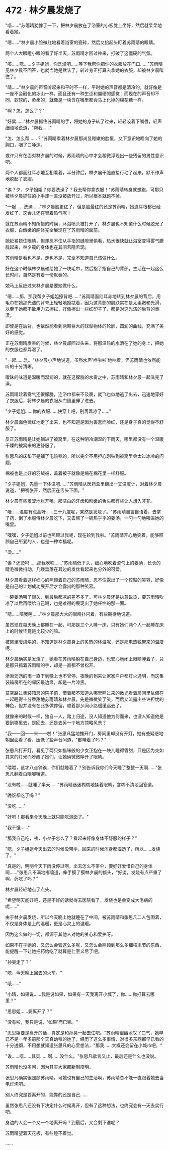 <link rel="stylesheet" href="../styles/text.css" />
<h1>472 · 林夕晨发烧了</h1>

"唔……"苏雨晴犹豫了一下，把林夕晨放在了浴室的小板凳上坐好，然后就呆呆地看着她。

"嗯……"林夕晨小脸微红地看着浴室的瓷砖，然后又抬起头盯着苏雨晴的眼睛。

两个人大眼瞪小眼的看了好半天，苏雨晴才回过神来，打破了这僵硬的气氛。

"咳……嗯……夕子姐姐，你洗澡吧……等下我帮你把你的衣服放在门口……"苏雨晴见林夕晨不回答，也就当她是默认了，转过身正打算去拿她的衣服，却被林夕晨叫住了。

"晴……"林夕晨的声音听起来和平时不一样，平时她的声音都是清冷的，就好像是一座不会融化的冰山一样，而且还有一种生涩和僵硬的感觉；而现在的声音却不同，软软的，柔柔的，就像是一块含在嘴里都会马上化掉的棉花糖一样。

"啊？怎，怎么了？"

"好累……"林夕晨抓住苏雨晴的手，将她的身子转了过来，轻轻咬着下嘴唇，轻声细语地说道，"帮我……"

"怎、怎么帮……？"苏雨晴看着林夕晨那尚显稚嫩的脸蛋，又下意识地瞄向了她的胸口，咽了口唾沫。

或许只有在面对林夕晨的时候，苏雨晴的心中才会稍微浮现出一些残留的男性意识吧。

两个人都面红耳赤地互相看着，半分钟后，林夕晨干脆直接行动了起来，默不作声地脱起了衣服。

"诶？夕、夕子姐姐？你要洗澡了？我去帮你拿衣服！"苏雨晴转身就想跑，可那只被林夕晨抓住的小手却一直没被放开过，所以根本就跑不掉。

"一起……洗澡……"林夕晨脸更红了，但是脸最红的还是苏雨晴，她连耳根都已经发红了，这会儿还在冒着热气呢！

就在苏雨晴不知所措的时候，沐浴喷头被打开了，林夕晨也不知道什么时候脱光了衣服，白嫩嫩的酮体完全展现在了苏雨晴的面前。

她赶紧捂住眼睛，但却忍不住从手指的缝隙里偷看，热水很快就让浴室变得雾气朦胧起来，林夕晨的身体也在其间若隐若现。

苏雨晴是看也不是，走也不是，完全不知道自己该做什么。

好在这个时候林夕晨递给她了一块毛巾，然后指了指自己的背部，生活在一起这么长时间，自然是有着一份默契的。

她马上反应过来林夕晨是要她做什么。

"嗯……那，那我帮夕子姐姐擦背吧……"苏雨晴面红耳赤地转到林夕晨的背后，用毛巾在她那光洁的背脊上轻轻地擦拭着，因为这背部的肌肤实在是太柔嫩和光滑，以至于她都不敢用力去擦拭，好像擦出一些红印子了，都是对这光洁的后背的亵渎。

即使是在后背，也依然能看到两颗巨大的球型物体的轮廓，圆润的曲线，充满了美好的感觉。

正在苏雨晴发呆的时候，林夕晨却回过头来，将那温热的水洒在了她的身上，把她的衣服也都弄湿了。

"一起……洗。"林夕晨小声地说道，虽然水声'哗啦啦'地响着，但苏雨晴也依然能听的十分清晰。

暧昧的味道是温暖而湿润的，就在这朦胧的水雾之中，苏雨晴和林夕晨一起洗完了澡。

苏雨晴趁着雾气还很朦胧，连浴巾都来不及裹，就飞也似地逃了出去，迅速地穿好了衣服后，将林夕晨的衣服从门缝里伸了进去。

"夕子姐姐……你的衣服……快穿上吧，别再着凉了……"

林夕晨面色微红地走了出来，也不知道是因为害羞而脸红，还是身子真的觉得不舒服了。

反正苏雨晴是让她躺进了被窝里，在这种阴冷潮湿的下雨天，哪里都没有一个温暖干燥的被窝来的更舒服了。

张思凡的床垫下是铺了电热毯的，所以完全不用担心刚钻到被窝里会太过冰冷的问题。

棉被也是上好的羽绒被，盖着被子就像是缩在棉花里一样舒服。

"夕子姐姐，先量一下体温吧……"苏雨晴从医药盒里翻出一支温度计，对着林夕晨说道，"把嘴张开，然后压在舌头下面。"

林夕晨有些羞涩地张开嘴，那洁白的牙齿和粉嫩的舌头都有些让人想入非非。

"唔……温度有点高呀……三十九度呢，果然是发烧了。"苏雨晴自言自语着，去拿了药，倒了水服侍林夕晨吃下，又去熬了一锅热乎乎的姜汤，一勺一勺地喂进她的嘴里。

"嘿嘿，夕子姐姐以前也照顾过我呢，现在轮到我啦。"苏雨晴开心地笑着，能够照顾自己所爱的人，也是一种幸福呢。

"烫……"

"诶？还烫吗……那我吹吹……"苏雨晴低下头，细心地吹着瓷勺上的姜汤，长长的睫毛微微抖动，几缕垂落在耳边的发丝看起来也分外的可爱。

林夕晨看着这样细心的照顾着自己的苏雨晴，忍不住露出了一个狡黠的笑容，好像是自己的计划成功展开后才会露出的那种笑容。

一碗姜汤喂了很久，到最后都凉的差不多了，可林夕晨还是执意说烫，要苏雨晴吹凉了以后再喂给自己喝，也是难得的展现出了她任性的那一面。

"嗯……陪我睡……"林夕晨那大大的眼睛扑闪着，有些期待地说道。

虽然现在每天晚上都睡在一起，可那是三个人睡一床，只有她们两个人一起睡在床上的时候毕竟是比较少的嘛。

被窝里暖烘烘的，不知道是林夕晨身上的炙热的体温呢，还是那电热毯带来的温度呢。

林夕晨确实是发烧了，她看在苏雨晴躺在自己身边，也安心地闭上眼睛睡着了，只是那只抓着苏雨晴的手，却是一直都不曾松开。

淅淅沥沥的雨一直下到晚上也不曾停，夜晚的到来让家家户户都灯火通明，而这集装箱房所在的郊区最边缘，却是一片漆黑。

莫空路过集装箱房的院子前，借着那不知道从哪里照过来的微光看着房间里依偎在一起睡得十分香甜地苏雨晴和林夕晨，先是微微笑了笑，而后又流露出些许担忧的神色，但并没有在此多做停留，顺着那乡间小路缓缓远去了。

就像来的时候一样，独自一人，踏上归途，没人知道他为何而来，也没人知道他是要到哪里去，是回去，还是去另一个地方领略风景？

"我——回——来——啦！"张思凡猛地推开门，房间里却没有开灯，她有些疑惑地朝里面看了看，压低了些声音问道，"都睡着了吗？"

张思凡打开灯，看见了两只如猫咪般的少女正抱在一块儿睡得香甜，只是因为突如其来的灯光而吵醒了她们，让她俩微微睁开了眼睛。

"喂喂，这才八点钟诶，你们就睡着了？别告诉我你们今天睡了整整一天啊……"张思凡翻着白眼嘟嚷道。

"没有啦……就睡了半天……"苏雨晴迷迷糊糊地揉着眼睛，含糊不清地回答道。

"晚饭都吃了吗？"

"没吃……"

"好吧！那看来今天晚上就只能吃泡面了。"

"我不饿……"

"那我自己吃，咦，小夕子怎么了？看起来好像身体不舒服的样子？"

"嗯，夕子姐姐今天出去的时候没带伞，回来的时候浑身都湿透了，所以……发烧了。"

"真是的，明明今天下雨没停过啊，出去怎么不带伞，要好好爱惜自己的身体啊……"张思凡不满地嘟嚷道，伸手摸了摸林夕晨的额头，"好烫，发烧有点严重了啊，药吃了吗？"

林夕晨轻轻地点了点头。

"希望明天能好吧，还是不好的话就得去医院看了，发烧也是会变成大毛病的呢……"

由于林夕晨发烧，所以今天晚上她就睡在了中间，被苏雨晴和张思凡二人包围着，不仅是身体是上的温暖，更是心灵上的温暖。

因为这么做的一切，都源于其他人对她的关心和爱护呀。

如果不在乎她的，又怎么会管这么多呢，又怎么会照顾到那么多细枝末节的东西，能提醒一下让她把药给吃了就算是仁至义尽了吧。

"孙昊走了？"

"嗯，今天晚上回去的火车。"

"哦……"

"小晴，如果说……我是说如果，如果有一天我离开小城了，你……你打算去哪里？"

"思思姐……要离开了？"

"没有啦，我只是说，'如果'而已嘛。"

"思思姐要是离开的话，肯定是和孙昊一起去住吧。"苏雨晴幽幽地叹了口气，她早已不是一年多前那个天真幼稚的她了，经历了这么多事情，对很多东西都早已看的十分透彻，不用想就知道张思凡的心里想法，"那我……大概还会留在小城市吧。"

"诶……唔……其实……啊……没什么。"张思凡欲言又止，最后还是什么也没说。

苏雨晴也没多问，因为其实大家都新制度明。

张思凡确实很照顾苏雨晴，可她也有自己的生活啊，苏雨晴总不能一直跟着她去当电灯泡吧。

别人终究是要离开的，能靠的还是自己……

虽然张思凡还没有下决定什么时候离开，但有了这种想法，也终究会有一天去实行吧。

身边的人会一个又一个地离开吗？到最后，又会剩下谁呢？

苏雨晴望着天花板，有些睡不着觉。

……
